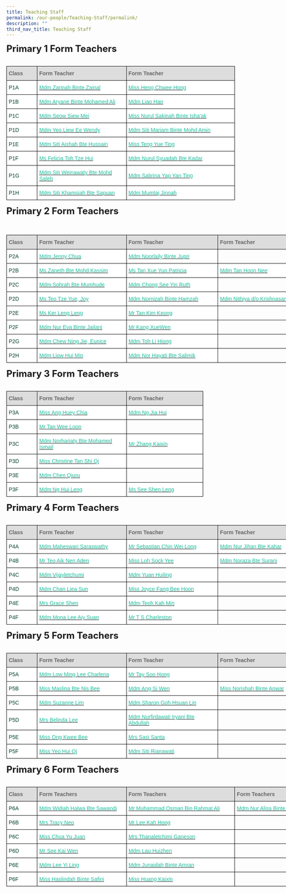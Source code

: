 ```yaml
---
title: Teaching Staff
permalink: /our-people/Teaching-Staff/permalink/
description: ""
third_nav_title: Teaching Staff
---
```

<style type="text/css">
.tg  {border-collapse:collapse;border-spacing:0;margin:0px auto;}
.tg td{border-color:black;border-style:solid;border-width:1px;font-family:Arial, sans-serif;font-size:14px;
  overflow:hidden;padding:10px 5px;word-break:normal;}
.tg th{border-color:black;border-style:solid;border-width:1px;font-family:Arial, sans-serif;font-size:14px;
  font-weight:normal;overflow:hidden;padding:10px 5px;word-break:normal;}
.tg .tg-yhj3{background-color:#FFF;color:#0C463A;text-align:left;vertical-align:middle}
.tg .tg-feqv{background-color:#DDD;color:#666;font-weight:bold;text-align:left;vertical-align:middle}
.tg .tg-o5fr{background-color:#FFF;color:#FD6500;text-align:left;vertical-align:middle}
</style>
<table class="tg" style="undefined;align: left; table-layout: fixed; width: 598px">
<colgroup>
<col style="width: 80px">
<col style="width: 234px">
<col style="width: 284px">
</colgroup>
<tbody>
 <tr>
		<td class="tg-feqv"><span style="color:#666;background-color:#DDD"><b>Class</b></span></td>
		<td class="tg-feqv"><span style="color:#666;background-color:#DDD"><b>Form Teacher</b></span></td>
		<td class="tg-feqv"><span style="color:#666;background-color:#DDD"><b>Form Teacher</b></span></td>
  </tr>
  
<span style="font-size:24px"><b>Primary 1 Form Teachers</b></span><br><br>
	<tr>
    <td class="tg-yhj3">P1A<br></td>
    <td class="tg-yhj3"><a href="mailto:zarinah_zainal@moe.edu.sg"><span style="text-decoration:none;color:#1ABC9C">Mdm Zarinah Binte Zainal</span></a><br></td>
		<td class="tg-yhj3"><a href="mailto:heng_chwee_hong@moe.edu.sg"><span style="text-decoration:none;color:#1ABC9C">Miss Heng Chwee Hong</span></a><br></td>
  </tr>
	<tr>
    <td class="tg-yhj3">P1B<br></td>
    <td class="tg-yhj3"><a href="mailto:aryane_mohamed_ali@moe.edu.sg"><span style="text-decoration:none;color:#1ABC9C">Mdm Aryane Binte Mohamed Ali</span></a><br></td>
		<td class="tg-yhj3"><a href="mailto:liao_han@moe.edu.sg"><span style="text-decoration:none;color:#1ABC9C">Mdm Liao Han</span></a><br></td>
  </tr>
	<tr>
    <td class="tg-yhj3">P1C<br></td>
    <td class="tg-yhj3"><a href="mailto:seow_siew_mei@moe.edu.sg"><span style="text-decoration:none;color:#1ABC9C">Mdm Seow Siew Mei</span></a><br></td>
		<td class="tg-yhj3"><a href="mailto:nurul_sakinah_ishaak@moe.edu.sg"><span style="text-decoration:none;color:#1ABC9C">Miss Nurul Sakinah Binte Isha'ak</span></a><br></td>
  </tr>
	<tr>
    <td class="tg-yhj3">P1D<br></td>
    <td class="tg-yhj3"><a href="mailto:yeo_liew_ee_wendy@moe.edu.sg"><span style="text-decoration:none;color:#1ABC9C">Mdm Yeo Liew Ee Wendy</span></a><br></td>
		<td class="tg-yhj3"><a href="mailto:siti_mariam_mohd_amin@moe.edu.sg"><span style="text-decoration:none;color:#1ABC9C">Mdm Siti Mariam Binte Mohd Amin</span></a><br></td>
  </tr>
	<tr>
    <td class="tg-yhj3">P1E<br></td>
    <td class="tg-yhj3"><a href="mailto:siti_aishah_hussain@moe.edu.sg"><span style="text-decoration:none;color:#1ABC9C">Mdm Siti Aishah Bte Hussain</span></a><br></td>
		<td class="tg-yhj3"><a href="mailto:teng_yue_ting@moe.edu.sg"><span style="text-decoration:none;color:#1ABC9C">Miss Teng Yue Ting</span></a><br></td>
  </tr>
	<tr>
    <td class="tg-yhj3">P1F<br></td>
    <td class="tg-yhj3"><a href="mailto:toh_sze_hui@moe.edu.sg"><span style="text-decoration:none;color:#1ABC9C">Ms Felicia Toh Tze Hui</span></a><br></td>
		<td class="tg-yhj3"><a href="mailto:nurul_syuadah_kadar@moe.edu.sg"><span style="text-decoration:none;color:#1ABC9C">Mdm Nurul Syuadah Bte Kadar</span></a><br></td>
  </tr>
	<tr>
    <td class="tg-yhj3">P1G<br></td>
    <td class="tg-yhj3"><a href="mailto:siti_weinawaty_mohd_salleh@moe.edu.sg"><span style="text-decoration:none;color:#1ABC9C">Mdm Siti Weinawaty Bte Mohd Saleh</span></a><br></td>
		<td class="tg-yhj3"><a href="mailto:yap_yan_ting_sabrina@moe.edu.sg"><span style="text-decoration:none;color:#1ABC9C">Mdm Sabrina Yap Yan Ting</span></a><br></td>
  </tr>
	<tr>
    <td class="tg-yhj3">P1H<br></td>
    <td class="tg-yhj3"><a href="mailto:siti_khamsiah_sapuan@moe.edu.sg"><span style="text-decoration:none;color:#1ABC9C">Mdm Siti Khamsiah Bte Sapuan</span></a><br></td>
		<td class="tg-yhj3"><a href="mailto:mailto:mumtaj_jinnah@moe.edu.sg"><span style="text-decoration:none;color:#1ABC9C">Mdm Mumtaj Jinnah</span></a><br></td>
  </tr>
</tbody>
</table>
			
<table class="tg" style="undefined;table-layout: fixed; width: 834px">
<colgroup>
<col style="width: 80px">
<col style="width: 234px">
<col style="width: 240px">
<col style="width: 280px">
</colgroup>
<tbody>
  <tr>
		<td class="tg-feqv"><span style="color:#666;background-color:#DDD"><b>Class</b></span></td>
		<td class="tg-feqv"><span style="color:#666;background-color:#DDD"><b>Form Teacher</b></span></td>
		<td class="tg-feqv"><span style="color:#666;background-color:#DDD"><b>Form Teacher</b></span></td>
		<td class="tg-feqv"><span style="color:#666;background-color:#DDD"><b>Form Teacher</b></span></td>
  </tr>
  
<span style="font-size:24px"><b>Primary 2 Form Teachers</b></span><br><br>	
	<tr>
    <td class="tg-yhj3">P2A<br></td>
    <td class="tg-yhj3"><a href="mailto:chua_baofeng_jenny@moe.edu.sg"><span style="text-decoration:none;color:#1ABC9C">Mdm Jenny Chua</span></a><br></td>
		<td class="tg-yhj3"><a href="mailto:noorlaily_jupri@moe.edu.sg"><span style="text-decoration:none;color:#1ABC9C">Mdm Noorlaily Binte Jupri</span></a><br></td>
		<td><br></td>
  </tr>
	<tr>
    <td class="tg-yhj3">P2B<br></td>
    <td class="tg-yhj3"><a href="mailto:zaneth_mohd_kassim@moe.edu.sg"><span style="text-decoration:none;color:#1ABC9C">Ms Zaneth Bte Mohd Kassim</span></a><br></td>
		<td class="tg-yhj3"><a href="mailto:tan_xue_yun_patricia@moe.edu.sg"><span style="text-decoration:none;color:#1ABC9C">Ms Tan Xue Yun Patricia</span></a><br></td>
		<td class="tg-yhj3"><a href="mailto:tan_hoon_nee@moe.edu.sg"><span style="text-decoration:none;color:#1ABC9C">Mdm Tan Hoon Nee</span></a><br></td>
  </tr>
	<tr>
    <td class="tg-yhj3">P2C<br></td>
    <td class="tg-yhj3"><a href="mailto:sohrah_mumhude@moe.edu.sg"><span style="text-decoration:none;color:#1ABC9C">Mdm Sohrah Bte Mumhude</span></a><br></td>
		<td class="tg-yhj3"><a href="mailto:chong_see_yin@moe.edu.sg"><span style="text-decoration:none;color:#1ABC9C">Mdm Chong See Yin Ruth</span></a><br></td>
		<td><br></td>
  </tr>
	<tr>
    <td class="tg-yhj3">P2D<br></td>
    <td class="tg-yhj3"><a href="mailto:teo_tze_yue_joy@moe.edu.sg"><span style="text-decoration:none;color:#1ABC9C">Ms Teo Tze Yue, Joy</span></a><br></td>
		<td class="tg-yhj3"><a href="mailto:nornizah_hamzah@moe.edu.sg"><span style="text-decoration:none;color:#1ABC9C">Mdm Nornizah Binte Hamzah</span></a><br></td>
		<td class="tg-yhj3"><a href="mailto:nithiya_krishnasamy@moe.edu.sg"><span style="text-decoration:none;color:#1ABC9C">Mdm Nithiya d/o Krishnasamy</span></a><br></td>
  </tr>
	<tr>
    <td class="tg-yhj3">P2E<br></td>
    <td class="tg-yhj3"><a href="mailto:ker_leng_leng@moe.edu.sg"><span style="text-decoration:none;color:#1ABC9C">Ms Ker Leng Leng</span></a><br></td>
		<td class="tg-yhj3"><a href="mailto:tan_kim_keong@moe.edu.sg"><span style="text-decoration:none;color:#1ABC9C">Mr Tan Kim Keong</span></a><br></td>
		<td><br></td>
  </tr>
	<tr>
    <td class="tg-yhj3">P2F<br></td>
    <td class="tg-yhj3"><a href="mailto:nur_eva_jailani@moe.edu.sg"><span style="text-decoration:none;color:#1ABC9C">Mdm Nur Eva Binte Jailani</span></a><br></td>
		<td class="tg-yhj3"><a href="mailto:kang_xue_wen@moe.edu.sg"><span style="text-decoration:none;color:#1ABC9C">Mr Kang XueWen</span></a><br></td>
		<td><br></td>
  </tr>
	<tr>
    <td class="tg-yhj3">P2G<br></td>
    <td class="tg-yhj3"><a href="mailto:chew_ning_jie_eunice@moe.edu.sg"><span style="text-decoration:none;color:#1ABC9C">Mdm Chew Ning Jie, Eunice</span></a><br></td>
		<td class="tg-yhj3"><a href="mailto:toh_li_hiong@moe.edu.sg"><span style="text-decoration:none;color:#1ABC9C">Mdm Toh Li Hiong</span></a><br></td>
		<td><br></td>
  </tr>
	<tr>
    <td class="tg-yhj3">P2H<br></td>
    <td class="tg-yhj3"><a href="mailto:liow_hui_min@moe.edu.sg"><span style="text-decoration:none;color:#1ABC9C">Mdm Liow Hui Min</span></a><br></td>
		<td class="tg-yhj3"><a href="mailto:nor_hayati_salimik@moe.edu.sg"><span style="text-decoration:none;color:#1ABC9C">Mdm Nor Hayati Bte Salimik</span></a><br></td>
		<td><br></td>
</tr>
</tbody>
</table>
			
<table class="tg" style="undefined;align:left; table-layout: fixed; width: 598px">
<colgroup>
<col style="width: 80px">
<col style="width: 234px">
<col style="width: 200px">
</colgroup>
<tbody>
<tr>
		<td class="tg-feqv"><span style="color:#666;background-color:#DDD"><b>Class</b></span></td>
		<td class="tg-feqv"><span style="color:#666;background-color:#DDD"><b>Form Teacher</b></span></td>
		<td class="tg-feqv"><span style="color:#666;background-color:#DDD"><b>Form Teacher</b></span></td>
  </tr>
  
<span style="font-size:24px"><b>Primary 3 Form Teachers</b></span><br><br>
	<tr>
    <td class="tg-yhj3">P3A<br></td>
    <td class="tg-yhj3"><a href="mailto:ang_huey_chia@moe.edu.sg"><span style="text-decoration:none;color:#1ABC9C">Miss Ang Huey Chia</span></a><br></td>
		<td class="tg-yhj3"><a href="mailto:ng_jia_hui@moe.edu.sg"><span style="text-decoration:none;color:#1ABC9C">Mdm Ng Jia Hui</span></a><br></td>
  </tr>
	<tr>
    <td class="tg-yhj3">P3B<br></td>
    <td class="tg-yhj3"><a href="mailto:tan_wee_loon@moe.edu.sg"><span style="text-decoration:none;color:#1ABC9C">Mr Tan Wee Loon</span></a><br></td>
		<td><br></td>
  </tr>
	<tr>
    <td class="tg-yhj3">P3C<br></td>
    <td class="tg-yhj3"><a href="mailto:norhariaty_mohamed_ismail@moe.edu.sg"><span style="text-decoration:none;color:#1ABC9C">Mdm Norhariaty Bte Mohamed Ismail</span></a><br></td>
		<td class="tg-yhj3"><a href="mailto:zhang_kaixin@moe.edu.sg"><span style="text-decoration:none;color:#1ABC9C">Mr Zhang Kaixin</span></a><br></td>
  </tr>
	<tr>
    <td class="tg-yhj3">P3D<br></td>
    <td class="tg-yhj3"><a href="mailto:tan_shi_qi_christine@moe.edu.sg"><span style="text-decoration:none;color:#1ABC9C">Miss Christine Tan Shi Qi</span></a><br></td>
		<td><br></td>
  </tr>
	<tr>
    <td class="tg-yhj3">P3E<br></td>
    <td class="tg-yhj3"><a href="mailto:chen_qiuru@moe.edu.sg"><span style="text-decoration:none;color:#1ABC9C">Mdm Chen Qiuru</span></a><br></td>
		<td><br></td>
  </tr>
	<tr>
    <td class="tg-yhj3">P3F<br></td>
    <td class="tg-yhj3"><a href="mailto:ng_hui_leng@moe.edu.sg"><span style="text-decoration:none;color:#1ABC9C">Mdm Ng Hui Leng</span></a><br></td>
		<td class="tg-yhj3"><a href="mailto:see_shen_leng@moe.edu.sg"><span style="text-decoration:none;color:#1ABC9C">Ms See Shen Leng</span></a><br></td>
  </tr>
</tbody>
</table>
			
<table class="tg" style="undefined;table-layout: fixed; width: 794px">
<colgroup>
<col style="width: 80px">
<col style="width: 234px">
<col style="width: 240px">
<col style="width: 240px">
</colgroup>
<tbody>
  <tr>
		<td class="tg-feqv"><span style="color:#666;background-color:#DDD"><b>Class</b></span></td>
		<td class="tg-feqv"><span style="color:#666;background-color:#DDD"><b>Form Teacher</b></span></td>
		<td class="tg-feqv"><span style="color:#666;background-color:#DDD"><b>Form Teacher</b></span></td>
		<td class="tg-feqv"><span style="color:#666;background-color:#DDD"><b>Form Teacher</b></span></td>
  </tr>
  
<span style="font-size:24px"><b>Primary 4 Form Teachers</b></span><br><br>
	<tr>
    <td class="tg-yhj3">P4A<br></td>
    <td class="tg-yhj3"><a href="mailto:maheswari_saraswathy@moe.edu.sg"><span style="text-decoration:none;color:#1ABC9C">Mdm Maheswari Saraswathy</span></a><br></td>
		<td class="tg-yhj3"><a href="mailto:chin_wei_long_sebastian@moe.edu.sg"><span style="text-decoration:none;color:#1ABC9C">Mr Sebastian Chin Wei Long</span></a><br></td>
		<td class="tg-yhj3"><a href="mailto:nur_jihan_kahar@moe.edu.sg"><span style="text-decoration:none;color:#1ABC9C">Mdm Nur Jihan Bte Kahar</span></a><br></td>
  </tr>
	<tr>
    <td class="tg-yhj3">P4B<br></td>
    <td class="tg-yhj3"><a href="mailto:teo_aik_nen_aden@moe.edu.sg"><span style="text-decoration:none;color:#1ABC9C">Mr Teo Aik Nen Aden</span></a><br></td>
		<td class="tg-yhj3"><a href="mailto:loh_sock_yee@moe.edu.sg"><span style="text-decoration:none;color:#1ABC9C">Miss Loh Sock Yee</span></a><br></td>
		<td class="tg-yhj3"><a href="mailto:noraza_surani@moe.edu.sg"><span style="text-decoration:none;color:#1ABC9C">Mdm Noraza Bte Surani</span></a><br></td>
  </tr>
	<tr>
    <td class="tg-yhj3">P4C<br></td>
    <td class="tg-yhj3"><a href="mailto:vijayletchumi_periasamy@moe.edu.sg"><span style="text-decoration:none;color:#1ABC9C">Mdm Vijayletchumi</span></a><br></td>
		<td class="tg-yhj3"><a href="mailto:yuan_huiling@moe.edu.sg"><span style="text-decoration:none;color:#1ABC9C">Mdm Yuan Huiling</span></a><br></td>
		<td><br></td>
  </tr>
	<tr>
    <td class="tg-yhj3">P4D<br></td>
    <td class="tg-yhj3"><a href="mailto:chan_liea_sun@moe.edu.sg"><span style="text-decoration:none;color:#1ABC9C">Mdm Chan Liea Sun</span></a><br></td>
		<td class="tg-yhj3"><a href="mailto:fang_bee_hoon@moe.edu.sg"><span style="text-decoration:none;color:#1ABC9C">Miss Joyce Fang Bee Hoon</span></a><br></td>
		<td><br></td>
  </tr>
	<tr>
    <td class="tg-yhj3">P4E<br></td>
    <td class="tg-yhj3"><a href="mailto:teo_xue_hua_grace@moe.edu.sg"><span style="text-decoration:none;color:#1ABC9C">Mrs Grace Shen</span></a><br></td>
		<td class="tg-yhj3"><a href="mailto:teoh_kah_min@moe.edu.sg"><span style="text-decoration:none;color:#1ABC9C">Mdm Teoh Kah Min</span></a><br></td>
		<td><br></td>
  </tr>
	<tr>
    <td class="tg-yhj3">P4F<br></td>
    <td class="tg-yhj3"><a href="mailto:lee_aiy_suan_mona@moe.edu.sg"><span style="text-decoration:none;color:#1ABC9C">Mdm Mona Lee Aiy Suan</span></a><br></td>
		<td class="tg-yhj3"><a href="mailto:ts_charleston@moe.edu.sg"><span style="text-decoration:none;color:#1ABC9C">Mr T S Charleston</span></a><br></td>
		<td><br></td>
  </tr>
</tbody>
</table>
			
<table class="tg" style="undefined;table-layout: fixed; width: 794px">
<colgroup>
<col style="width: 80px">
<col style="width: 234px">
<col style="width: 240px">
<col style="width: 240px">
</colgroup>
<tbody>
  <tr>
		<td class="tg-feqv"><span style="color:#666;background-color:#DDD"><b>Class</b></span></td>
		<td class="tg-feqv"><span style="color:#666;background-color:#DDD"><b>Form Teacher</b></span></td>
		<td class="tg-feqv"><span style="color:#666;background-color:#DDD"><b>Form Teacher</b></span></td>
		<td class="tg-feqv"><span style="color:#666;background-color:#DDD"><b>Form Teacher</b></span></td>
  </tr>
  
<span style="font-size:24px"><b>Primary 5 Form Teachers</b></span><br><br>
	<tr>
    <td class="tg-yhj3">P5A<br></td>
    <td class="tg-yhj3"><a href="mailto:low_ming_lee_charlena@moe.edu.sg"><span style="text-decoration:none;color:#1ABC9C">Mdm Low Ming Lee Charlena</span></a><br></td>
		<td class="tg-yhj3"><a href="mailto:tay_soo_hong@moe.edu.sg"><span style="text-decoration:none;color:#1ABC9C">Mr Tay Soo Hong</span></a><br></td>
		<td><br></td>
  </tr>
	<tr>
    <td class="tg-yhj3">P5B<br></td>
    <td class="tg-yhj3"><a href="mailto:maslina_nis_bee@moe.edu.sg"><span style="text-decoration:none;color:#1ABC9C">Miss Maslina Bte Nis Bee</span></a><br></td>
		<td class="tg-yhj3"><a href="mailto:ang_si_wen@moe.edu.sg"><span style="text-decoration:none;color:#1ABC9C">Mdm Ang Si Wen</span></a><br></td>
		<td class="tg-yhj3"><a href="mailto:norishah_anwar@moe.edu.sg"><span style="text-decoration:none;color:#1ABC9C">Miss Norishah Binte Anwar</span></a><br></td>
  </tr>
	<tr>
    <td class="tg-yhj3">P5C<br></td>
    <td class="tg-yhj3"><a href="mailto:lim_suzanne@moe.edu.sg"><span style="text-decoration:none;color:#1ABC9C">Mdm Suzanne Lim</span></a><br></td>
		<td class="tg-yhj3"><a href="mailto:sharon_goh_hsuan_lin@moe.edu.sg"><span style="text-decoration:none;color:#1ABC9C">Mdm Sharon Goh Hsuan Lin</span></a><br></td>
		<td><br></td>
  </tr>
	<tr>
    <td class="tg-yhj3">P5D<br></td>
    <td class="tg-yhj3"><a href="mailto:cheong_kah_wai@moe.edu.sg"><span style="text-decoration:none;color:#1ABC9C">Mrs Belinda Lee</span></a><br></td>
		<td class="tg-yhj3"><a href="mailto:nurfirdawati_iryani_abdull@moe.edu.sg"><span style="text-decoration:none;color:#1ABC9C">Mdm Nurfirdawati Iryani Bte Abdullah</span></a><br></td>
		<td><br></td>
  </tr>
	<tr>
    <td class="tg-yhj3">P5E<br></td>
    <td class="tg-yhj3"><a href="mailto:ong_kwee_bee@moe.edu.sg"><span style="text-decoration:none;color:#1ABC9C">Miss Ong Kwee Bee</span></a><br></td>
		<td class="tg-yhj3"><a href="mailto:sasi_santa@moe.edu.sg"><span style="text-decoration:none;color:#1ABC9C">Mrs Sasi Santa</span></a><br></td>
		<td><br></td>
  </tr>
	<tr>
    <td class="tg-yhj3">P5F<br></td>
    <td class="tg-yhj3"><a href="mailto:yeo_hui_qi@moe.edu.sg"><span style="text-decoration:none;color:#1ABC9C">Miss Yeo Hui Qi</span></a><br></td>
		<td class="tg-yhj3"><a href="mailto:siti_rianawati_shukor@moe.edu.sg"><span style="text-decoration:none;color:#1ABC9C">Mdm Siti Rianawati</span></a><br></td>
		<td><br></td>
  </tr>
</tbody>
</table>
			
<table class="tg" style="undefined;table-layout: fixed; width: 878px">
<colgroup>
<col style="width: 80px">
<col style="width: 234px">
<col style="width: 284px">
<col style="width: 280px">
</colgroup>
<tbody>
  <tr>
		<td class="tg-feqv"><span style="color:#666;background-color:#DDD"><b>Class</b></span></td>
		<td class="tg-feqv"><span style="color:#666;background-color:#DDD"><b>Form Teachers</b></span></td>
		<td class="tg-feqv"><span style="color:#666;background-color:#DDD"><b>Form Teachers</b></span></td>
		<td class="tg-feqv"><span style="color:#666;background-color:#DDD"><b>Form Teachers</b></span></td>
  </tr>
  
<span style="font-size:24px"><b>Primary 6 Form Teachers</b></span><br><br>
	<tr>
    <td class="tg-yhj3">P6A<br></td>
    <td class="tg-yhj3"><a href="mailto:widiah_halwa_sawandi@moe.edu.sg"><span style="text-decoration:none;color:#1ABC9C">Mdm Widiah Halwa Bte Sawandi</span></a><br></td>
		<td class="tg-yhj3"><a href="mailto:muhammad_osman_rahmat_ali@moe.edu.sg"><span style="text-decoration:none;color:#1ABC9C">Mr Muhammad Osman Bin Rahmat Ali</span></a><br></td>
		<td class="tg-yhj3"><a href="mailto:nur_alisa_abdul_samad@moe.edu.sg"><span style="text-decoration:none;color:#1ABC9C">Mdm Nur Alisa Binte Abdul Samad</span></a><br></td>
  </tr>
	<tr>
    <td class="tg-yhj3">P6B<br></td>
    <td class="tg-yhj3"><a href="mailto:goh_seow_wen@moe.edu.sg"><span style="text-decoration:none;color:#1ABC9C">Mrs Tracy Neo</span></a><br></td>
		<td class="tg-yhj3"><a href="mailto:lee_kah_hong@schools.gov.sg"><span style="text-decoration:none;color:#1ABC9C">Mr Lee Kah Hong</span></a><br></td>
		<td><br></td>
  </tr>
	<tr>
    <td class="tg-yhj3">P6C<br></td>
    <td class="tg-yhj3"><a href="mailto:chua_yu_juan@moe.edu.sg"><span style="text-decoration:none;color:#1ABC9C">Miss Chua Yu Juan</span></a><br></td>
		<td class="tg-yhj3"><a href="mailto:thanaletchimi_ganeson@moe.edu.sg"><span style="text-decoration:none;color:#1ABC9C">Mrs Thanaletchimi Ganeson</span></a><br></td>
		<td><br></td>
  </tr>
	<tr>
    <td class="tg-yhj3">P6D<br></td>
    <td class="tg-yhj3"><a href="mailto:see_kai_wen@moe.edu.sg"><span style="text-decoration:none;color:#1ABC9C">Mr See Kai Wen</span></a><br></td>
		<td class="tg-yhj3"><a href="mailto:lau_huizhen@moe.edu.sg"><span style="text-decoration:none;color:#1ABC9C">Mdm Lau Huizhen</span></a><br></td>
		<td><br></td>
  </tr>
	<tr>
    <td class="tg-yhj3">P6E<br></td>
    <td class="tg-yhj3"><a href="mailto:lee_yi_ling@moe.edu.sg"><span style="text-decoration:none;color:#1ABC9C">Mdm Lee Yi Ling</span></a><br></td>
		<td class="tg-yhj3"><a href="mailto:junaidah_aan@moe.edu.sg"><span style="text-decoration:none;color:#1ABC9C">Mdm Junaidah Binte Amran</span></a><br></td>
		<td><br></td>
  </tr>
	<tr>
    <td class="tg-yhj3">P6F<br></td>
    <td class="tg-yhj3"><a href="mailto:haslindah_safini@moe.edu.sg"><span style="text-decoration:none;color:#1ABC9C">Miss Haslindah Binte Safini</span></a><br></td>
		<td class="tg-yhj3"><a href="mailto:huang_kaixin@moe.edu.sg"><span style="text-decoration:none;color:#1ABC9C">Miss Huang Kaixin</span></a><br></td>
		<td><br></td>
  </tr>
</tbody>
</table>